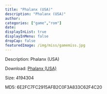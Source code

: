 ```yaml
---
title: "Phalanx (USA)"
description: "Phalanx (USA)"
author: 
categories: ["game","rom"]
date: 
displayInList: true
displayInMenu: false
dropCap: false
featuredImage: /img/miss/gamemiss.jpg
---
```


Description: Phalanx (USA)

Download: <a style="text-decoration:underline;" href="https://mega.nz/#!jKYUFC4J!hRw1-eAyZvidtZnPeAtTQUqxlEMYX22aiwhsEAvyDmo" target = "_blank" rel = "nofollow" > Phalanx (USA)</a>

Size: 4194304

MD5: 6E2FC7FC2915AFB2C0F3A833C62F4C20

